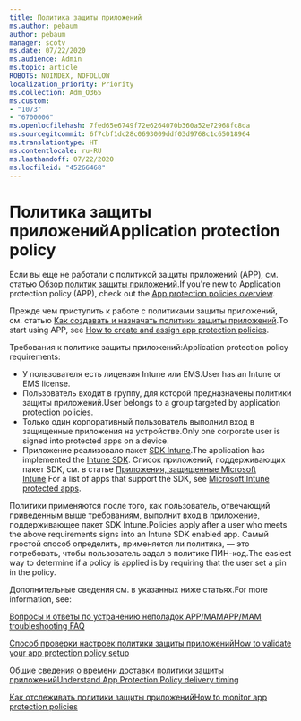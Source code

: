 ```yaml
---
title: Политика защиты приложений
ms.author: pebaum
author: pebaum
manager: scotv
ms.date: 07/22/2020
ms.audience: Admin
ms.topic: article
ROBOTS: NOINDEX, NOFOLLOW
localization_priority: Priority
ms.collection: Adm_O365
ms.custom:
- "1073"
- "6700006"
ms.openlocfilehash: 7fed65e6749f72e6264070b360a52e72968fc8da
ms.sourcegitcommit: 6f7cbf1dc28c0693009ddf03d9768c1c65018964
ms.translationtype: HT
ms.contentlocale: ru-RU
ms.lasthandoff: 07/22/2020
ms.locfileid: "45266468"
---
```

# <a name="application-protection-policy"></a><span data-ttu-id="dd328-102">Политика защиты приложений</span><span class="sxs-lookup"><span data-stu-id="dd328-102">Application protection policy</span></span>

<span data-ttu-id="dd328-103">Если вы еще не работали с политикой защиты приложений (APP), см. статью [Обзор политик защиты приложений](https://docs.microsoft.com/intune/apps/app-protection-policy).</span><span class="sxs-lookup"><span data-stu-id="dd328-103">If you're new to Application protection policy (APP), check out the [App protection policies overview](https://docs.microsoft.com/intune/apps/app-protection-policy).</span></span>

<span data-ttu-id="dd328-104">Прежде чем приступить к работе с политиками защиты приложений, см. статью [Как создавать и назначать политики защиты приложений](https://docs.microsoft.com/intune/app-protection-policies).</span><span class="sxs-lookup"><span data-stu-id="dd328-104">To start using APP, see [How to create and assign app protection policies](https://docs.microsoft.com/intune/app-protection-policies).</span></span>

<span data-ttu-id="dd328-105">Требования к политике защиты приложений:</span><span class="sxs-lookup"><span data-stu-id="dd328-105">Application protection policy requirements:</span></span>

- <span data-ttu-id="dd328-106">У пользователя есть лицензия Intune или EMS.</span><span class="sxs-lookup"><span data-stu-id="dd328-106">User has an Intune or EMS license.</span></span>
- <span data-ttu-id="dd328-107">Пользователь входит в группу, для которой предназначены политики защиты приложений.</span><span class="sxs-lookup"><span data-stu-id="dd328-107">User belongs to a group targeted by application protection policies.</span></span>
- <span data-ttu-id="dd328-108">Только один корпоративный пользователь выполнил вход в защищенные приложения на устройстве.</span><span class="sxs-lookup"><span data-stu-id="dd328-108">Only one corporate user is signed into protected apps on a device.</span></span>
- <span data-ttu-id="dd328-109">Приложение реализовало пакет [SDK Intune](https://docs.microsoft.com/intune/app-sdk-get-started).</span><span class="sxs-lookup"><span data-stu-id="dd328-109">The application has implemented the [Intune SDK](https://docs.microsoft.com/intune/app-sdk-get-started).</span></span> <span data-ttu-id="dd328-110">Список приложений, поддерживающих пакет SDK, см. в статье [Приложения, защищенные Microsoft Intune](https://docs.microsoft.com/intune/apps-supported-intune-apps).</span><span class="sxs-lookup"><span data-stu-id="dd328-110">For a list of apps that support the SDK, see [Microsoft Intune protected apps](https://docs.microsoft.com/intune/apps-supported-intune-apps).</span></span>

<span data-ttu-id="dd328-111">Политики применяются после того, как пользователь, отвечающий приведенным выше требованиям, выполнит вход в приложение, поддерживающее пакет SDK Intune.</span><span class="sxs-lookup"><span data-stu-id="dd328-111">Policies apply after a user who meets the above requirements signs into an Intune SDK enabled app.</span></span> <span data-ttu-id="dd328-112">Самый простой способ определить, применяется ли политика, — это потребовать, чтобы пользователь задал в политике ПИН-код.</span><span class="sxs-lookup"><span data-stu-id="dd328-112">The easiest way to determine if a policy is applied is by requiring that the user set a pin in the policy.</span></span> 

<span data-ttu-id="dd328-113">Дополнительные сведения см. в указанных ниже статьях.</span><span class="sxs-lookup"><span data-stu-id="dd328-113">For more information, see:</span></span>

[<span data-ttu-id="dd328-114">Вопросы и ответы по устранению неполадок APP/MAM</span><span class="sxs-lookup"><span data-stu-id="dd328-114">APP/MAM troubleshooting FAQ</span></span>](https://docs.microsoft.com/intune/apps/troubleshoot-mam)  

[<span data-ttu-id="dd328-115">Способ проверки настроек политики защиты приложений</span><span class="sxs-lookup"><span data-stu-id="dd328-115">How to validate your app protection policy setup</span></span>](https://docs.microsoft.com/intune/app-protection-policies-validate)

[<span data-ttu-id="dd328-116">Общие сведения о времени доставки политики защиты приложений</span><span class="sxs-lookup"><span data-stu-id="dd328-116">Understand App Protection Policy delivery timing</span></span>](https://docs.microsoft.com/intune/app-protection-policy-delivery)  

[<span data-ttu-id="dd328-117">Как отслеживать политики защиты приложений</span><span class="sxs-lookup"><span data-stu-id="dd328-117">How to monitor app protection policies</span></span>](https://docs.microsoft.com/intune/app-protection-policies-monitor)